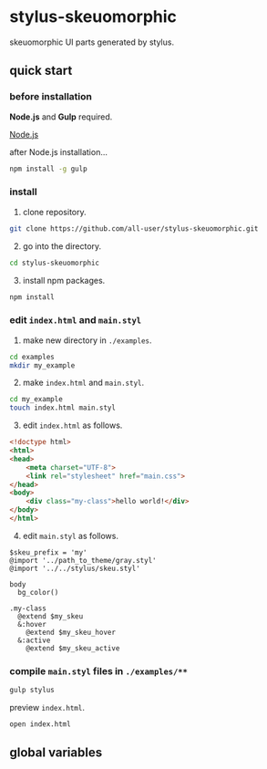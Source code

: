 # stylus-skeuomorphic
skeuomorphic UI parts generated by stylus.

## quick start

### before installation

__Node.js__ and __Gulp__ required.

[Node.js](https://nodejs.org)

after Node.js installation...

```bash
npm install -g gulp
```

### install

1. clone repository.
```bash
git clone https://github.com/all-user/stylus-skeuomorphic.git
```

2. go into the directory.
```bash
cd stylus-skeuomorphic
```

3. install npm packages.
```bash
npm install
```

### edit `index.html` and `main.styl`

1. make new directory in `./examples`.
```bash
cd examples
mkdir my_example
```

2. make `index.html` and `main.styl`.
```bash
cd my_example
touch index.html main.styl
```

3. edit `index.html` as follows.
```html
<!doctype html>
<html>
<head>
    <meta charset="UTF-8">
    <link rel="stylesheet" href="main.css">
</head>
<body>
    <div class="my-class">hello world!</div>
</body>
</html>
```

4. edit `main.styl` as follows.
```stylus
$skeu_prefix = 'my'
@import '../path_to_theme/gray.styl'
@import '../../stylus/skeu.styl'

body
  bg_color()

.my-class
  @extend $my_skeu
  &:hover
    @extend $my_skeu_hover
  &:active
    @extend $my_skeu_active
```

### compile `main.styl` files in `./examples/**`

```bash
gulp stylus
```

preview `index.html`.

```bash
open index.html
```


## global variables
